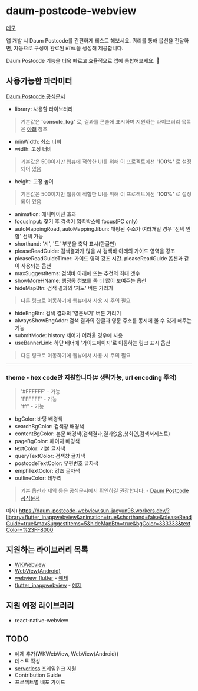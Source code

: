 # daum-postcode-webview

[데모](https://daum-postcode-webview.sun-jaeyun98.workers.dev/)

앱 개발 시 Daum Postcode를 간편하게 테스트 해보세요. 쿼리를 통해 옵션을 전달하면, 자동으로 구성이 완료된 `HTML`을 생성해 제공합니다.  

Daum Postcode 기능을 더욱 빠르고 효율적으로 앱에 통합해보세요. 🎯

## 사용가능한 파라미터
[Daum Postcode 공식문서](https://postcode.map.daum.net/guide#attributes)

- library: 사용할 라이브러리
> 기본값은 **'console_log'** 로, 결과를 콘솔에 표시하며 지원하는 라이브러리 목록은 [아래](#supported-libraries) 참조
- minWidth: 최소 너비
- width: 고정 너비
> 기본값은 500이지만 웹뷰에 적합한 UI를 위해 이 프로젝트에선  **'100%'** 로 설정되어 있음
- height: 고정 높이
> 기본값은 500이지만 웹뷰에 적합한 UI를 위해 이 프로젝트에선  **'100%'** 로 설정되어 있음
- animation: 애니메이션 효과
- focusInput: 찾기 후 검색어 입력박스에 focus(PC only)
- autoMappingRoad, autoMappingJibun: 매핑된 주소가 여러개일 경우 '선택 안함' 선택 가능
- shorthand: '시', '도' 부분을 축약 표시(한글만)
- pleaseReadGuide: 검색결과가 많을 시 검색바 아래의 가이드 영역을 강조
- pleaseReadGuideTimer: 가이드 영역 강조 시간. pleaseReadGuide 옵션과 같이 사용되는 옵션
- maxSuggestItems: 검색바 아래에 뜨는 추천의 최대 갯수
- showMoreHName: 행정동 정보를 좀 더 많이 보여주는 옵션
- hideMapBtn: 검색 결과의 '지도' 버튼 가리기
> 다른 링크로 이동하기에 웹뷰에서 사용 시 주의 필요
- hideEngBtn: 검색 결과의 '영문보기' 버튼 가리기
- alwaysShowEngAddr: 검색 결과의 한글과 영문 주소를 동시에 볼 수 있게 해주는 기능
- submitMode: history 제어가 어려울 경우에 사용
- useBannerLink: 하단 배너에 '가이드페이지'로 이동하는 링크 표시 옵션
> 다른 링크로 이동하기에 웹뷰에서 사용 시 주의 필요

---
### theme - hex code만 지원합니다(# 생략가능, url encoding 주의)
> '#FFFFFF' - 가능  
> 'FFFFFF' - 가능  
> 'fff' - 가능  

- bgColor: 바탕 배경색
- searchBgColor: 검색창 배경색
- contentBgColor: 본문 배경색(검색결과,결과없음,첫화면,검색서제스트)
- pageBgColor: 페이지 배경색
- textColor: 기본 글자색
- queryTextColor: 검색창 글자색
- postcodeTextColor: 우편번호 글자색
- emphTextColor: 강조 글자색
- outlineColor: 테두리


> 기본 옵션과 제약 등은 공식문서에서 확인하길 권장합니다. - [Daum Postcode 공식문서](https://postcode.map.daum.net/guide#attributes)

예시) https://daum-postcode-webview.sun-jaeyun98.workers.dev/?library=flutter_inappwebview&animation=true&shorthand=false&pleaseReadGuide=true&maxSuggestItems=5&hideMapBtn=true&bgColor=333333&textColor=%23FF8000

## <a name="supported-libraries">지원하는 라이브러리 목록</a>

- [WKWebview](https://developer.apple.com/documentation/webkit/wkwebview)
- [WebView(Android)](https://developer.android.com/reference/android/webkit/WebView)
- [webview_flutter](https://pub.dev/packages/webview_flutter) - [예제](/examples/webview_flutter.dart)
- [flutter_inappwebview](https://pub.dev/packages/flutter_inappwebview) - [예제](/examples/flutter_inappwebview.dart)

## 지원 예정 라이브러리

- react-native-webview

## TODO

- 예제 추가(WKWebView, WebView(Android))
- 테스트 작성
- [serverless](https://www.serverless.com) 프레임워크 지원
- Contribution Guide
- 프로젝트별 배포 가이드
